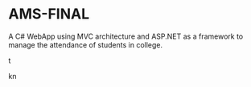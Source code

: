 # AMS-FINAL

A C# WebApp using MVC architecture and ASP.NET as a framework to manage the attendance of students in college.



t


kn
